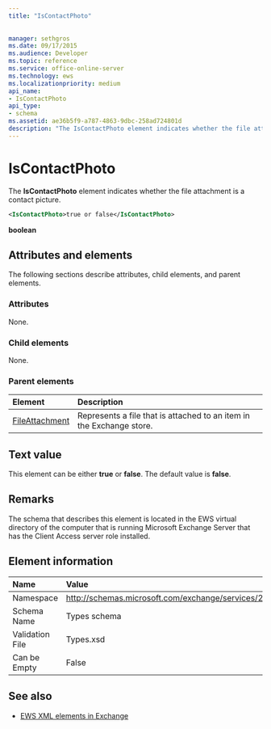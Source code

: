```yaml
---
title: "IsContactPhoto"
 
 
manager: sethgros
ms.date: 09/17/2015
ms.audience: Developer
ms.topic: reference
ms.service: office-online-server
ms.technology: ews
ms.localizationpriority: medium
api_name:
- IsContactPhoto
api_type:
- schema
ms.assetid: ae36b5f9-a787-4863-9dbc-258ad724801d
description: "The IsContactPhoto element indicates whether the file attachment is a contact picture."
---
```


# IsContactPhoto

The **IsContactPhoto** element indicates whether the file attachment is a contact picture. 
  
```xml
<IsContactPhoto>true or false</IsContactPhoto>
```

 **boolean**
## Attributes and elements

The following sections describe attributes, child elements, and parent elements.
  
### Attributes

None.
  
### Child elements

None.
  
### Parent elements

|**Element**|**Description**|
|:-----|:-----|
|[FileAttachment](fileattachment.md) <br/> |Represents a file that is attached to an item in the Exchange store.  <br/> |
   
## Text value

This element can be either **true** or **false**. The default value is **false**.
  
## Remarks

The schema that describes this element is located in the EWS virtual directory of the computer that is running Microsoft Exchange Server that has the Client Access server role installed.
  
## Element information

|**Name**|**Value**|
|:-----|:-----|
|Namespace  <br/> |http://schemas.microsoft.com/exchange/services/2006/types  <br/> |
|Schema Name  <br/> |Types schema  <br/> |
|Validation File  <br/> |Types.xsd  <br/> |
|Can be Empty  <br/> |False  <br/> |
   
## See also



- [EWS XML elements in Exchange](ews-xml-elements-in-exchange.md)

